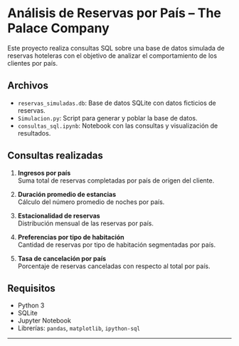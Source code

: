 # Análisis de Reservas por País – The Palace Company

Este proyecto realiza consultas SQL sobre una base de datos simulada de reservas hoteleras con el objetivo de analizar el comportamiento de los clientes por país.

## Archivos

- `reservas_simuladas.db`: Base de datos SQLite con datos ficticios de reservas.
- `Simulacion.py`: Script para generar y poblar la base de datos.
- `consultas_sql.ipynb`: Notebook con las consultas y visualización de resultados.

## Consultas realizadas

1. **Ingresos por país**  
   Suma total de reservas completadas por país de origen del cliente.

2. **Duración promedio de estancias**  
   Cálculo del número promedio de noches por país.

3. **Estacionalidad de reservas**  
   Distribución mensual de las reservas por país.

4. **Preferencias por tipo de habitación**  
   Cantidad de reservas por tipo de habitación segmentadas por país.

5. **Tasa de cancelación por país**  
   Porcentaje de reservas canceladas con respecto al total por país.

## Requisitos

- Python 3
- SQLite
- Jupyter Notebook
- Librerías: `pandas`, `matplotlib`, `ipython-sql`

---

